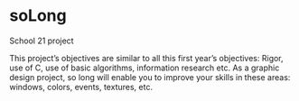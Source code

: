 # soLong

School 21 project

This project’s objectives are similar to all this first year’s objectives: Rigor, use of C, use
of basic algorithms, information research etc.
As a graphic design project, so long will enable you to improve your skills in these
areas: windows, colors, events, textures, etc.
